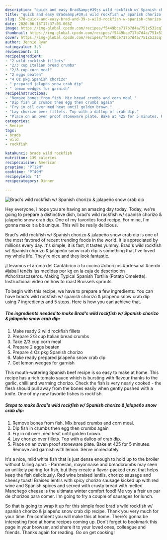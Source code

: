```yaml
---
description: "quick and easy Brad&amp;#39;s wild rockfish w/ Spanish chorizo &amp;amp; jalapeño snow crab dip | how to make the best Brad&amp;#39;s wild rockfish w/ Spanish chorizo &amp;amp; jalapeño snow crab dip"
title: "quick and easy Brad&amp;#39;s wild rockfish w/ Spanish chorizo &amp;amp; jalapeño snow crab dip | how to make the best Brad&amp;#39;s wild rockfish w/ Spanish chorizo &amp;amp; jalapeño snow crab dip"
slug: 578-quick-and-easy-brad-and-39-s-wild-rockfish-w-spanish-chorizo-and-amp-jalapeno-snow-crab-dip-how-to-make-the-best-brad-and-39-s-wild-rockfish-w-spanish-chorizo-and-amp-jalapeno-snow-crab-dip
date: 2020-06-15T17:37:03.065Z
image: https://img-global.cpcdn.com/recipes/f5449bce717b7d4a/751x532cq70/brads-wild-rockfish-w-spanish-chorizo-jalapeno-snow-crab-dip-recipe-main-photo.jpg
thumbnail: https://img-global.cpcdn.com/recipes/f5449bce717b7d4a/751x532cq70/brads-wild-rockfish-w-spanish-chorizo-jalapeno-snow-crab-dip-recipe-main-photo.jpg
cover: https://img-global.cpcdn.com/recipes/f5449bce717b7d4a/751x532cq70/brads-wild-rockfish-w-spanish-chorizo-jalapeno-snow-crab-dip-recipe-main-photo.jpg
author: Jennie Ryan
ratingvalue: 3.3
reviewcount: 11
recipeingredient:
- "2 wild rockfish fillets"
- "2/3 cup Italian bread crumbs"
- "2/3 cup corn meal"
- "2 eggs beaten"
- "4 Oz pkg Spanish chorizo"
- " prepared jalapeo snow crab dip"
- " lemon wedges for garnish"
recipeinstructions:
- "Remove bones from fish. Mix bread crumbs and corn meal."
- "Dip fish in crumbs then egg then crumbs again"
- "Fry in oil over med heat until golden brown."
- "Lay chorizo over fillets. Top with a dallop of crab dip."
- "Place on an oven proof stoneware plate. Bake at 425 for 5 minutes. Remove and garnish with lemon. Serve immediately"
categories:
- Recipe
tags:
- brads
- wild
- rockfish

katakunci: brads wild rockfish 
nutrition: 139 calories
recipecuisine: American
preptime: "PT12M"
cooktime: "PT49M"
recipeyield: "1"
recipecategory: Dinner

---
```



![Brad&#39;s wild rockfish w/ Spanish chorizo &amp; jalapeño snow crab dip](https://img-global.cpcdn.com/recipes/f5449bce717b7d4a/751x532cq70/brads-wild-rockfish-w-spanish-chorizo-jalapeno-snow-crab-dip-recipe-main-photo.jpg)

Hey everyone, I hope you are having an amazing day today. Today, we're going to prepare a distinctive dish, brad&#39;s wild rockfish w/ spanish chorizo &amp; jalapeño snow crab dip. One of my favorites food recipe. For mine, I'm gonna make it a bit unique. This will be really delicious.

Brad&#39;s wild rockfish w/ Spanish chorizo &amp; jalapeño snow crab dip is one of the most favored of recent trending foods in the world. It is appreciated by millions every day. It's simple, it is fast, it tastes yummy. Brad&#39;s wild rockfish w/ Spanish chorizo &amp; jalapeño snow crab dip is something that I've loved my whole life. They're nice and they look fantastic.

¡Llevamos el aroma del Cantábrico a tu cocina #chorizos #artesanal #cerdo #jabalí tenéis las medidas por kg en la caja de descripción #chorizoscaseros. Making Typical Spanish Tortilla (Potato Omelette). Instructional video on how to roast Brussels sprouts.


To begin with this recipe, we have to prepare a few ingredients. You can have brad&#39;s wild rockfish w/ spanish chorizo &amp; jalapeño snow crab dip using 7 ingredients and 5 steps. Here is how you can achieve that.

<!--inarticleads1-->

##### The ingredients needed to make Brad&#39;s wild rockfish w/ Spanish chorizo &amp; jalapeño snow crab dip:

1. Make ready 2 wild rockfish fillets
1. Prepare 2/3 cup Italian bread crumbs
1. Take 2/3 cup corn meal
1. Prepare 2 eggs beaten
1. Prepare 4 Oz pkg Spanish chorizo
1. Make ready  prepared jalapeño snow crab dip
1. Get  lemon wedges for garnish


This mouth-watering Spanish beef recipe is so easy to make at home. This recipe has a rich tomato sauce which is bursting with flavour thanks to the garlic, chilli and warming chorizo. Check the fish is very nearly cooked - the flesh should pull away from the bones easily when gently pushed with a knife. One of my new favorite fishes is rockfish. 

<!--inarticleads2-->

##### Steps to make Brad&#39;s wild rockfish w/ Spanish chorizo &amp; jalapeño snow crab dip:

1. Remove bones from fish. Mix bread crumbs and corn meal.
1. Dip fish in crumbs then egg then crumbs again
1. Fry in oil over med heat until golden brown.
1. Lay chorizo over fillets. Top with a dallop of crab dip.
1. Place on an oven proof stoneware plate. Bake at 425 for 5 minutes. Remove and garnish with lemon. Serve immediately


It&#39;s a nice, mild white fish that is just dense enough to hold up to the broiler without falling apart. · Parmesan, mayonnaise and breadcrumbs may seen an unlikely pairing for fish, but they create a flavor-packed crust that helps keep the fish deliciously. Red wine braised lentils, chorizo sausage and cheesy toast! Braised lentils with spicy chorizo sausage kicked up with red wine and Spanish spices and served with crusty bread with melted Manchego cheese is the ultimate winter comfort food! Me voy a freír un par de chorizos para comer. I&#39;m going to fry a couple of sausages for lunch. 

So that is going to wrap it up for this simple food brad&#39;s wild rockfish w/ spanish chorizo &amp; jalapeño snow crab dip recipe. Thank you very much for your time. I'm confident you will make this at home. There's gonna be interesting food at home recipes coming up. Don't forget to bookmark this page in your browser, and share it to your loved ones, colleague and friends. Thanks again for reading. Go on get cooking!
